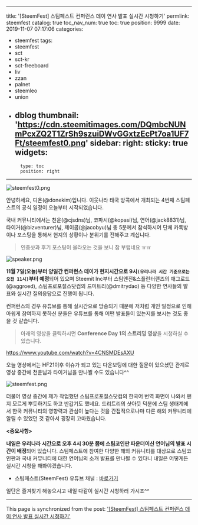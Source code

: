 
---
title: '[SteemFest] 스팀페스트 컨퍼런스 데이 연사 발표 실시간 시청하기'
permlink: steemfest
catalog: true
toc_nav_num: true
toc: true
position: 9999
date: 2019-11-07 07:17:06
categories:
- steemfest
tags:
- steemfest
- sct
- sct-kr
- sct-freeboard
- liv
- zzan
- palnet
- steemleo
- union
- dblog
thumbnail: 'https://cdn.steemitimages.com/DQmbcNUNmPcxZQ2T1ZrSh9szuiDWvGGxtzEcPt7oa1UF7Ft/steemfest0.png'
sidebar:
    right:
        sticky: true
widgets:
    -
        type: toc
        position: right
---


![steemfest0.png](https://cdn.steemitimages.com/DQmbcNUNmPcxZQ2T1ZrSh9szuiDWvGGxtzEcPt7oa1UF7Ft/steemfest0.png)

안녕하세요, 디온(@donekim)입니다. 이웃나라 태국 방콕에서 개최되는 4번째 스팀페스트의 공식 일정이 오늘부터 시작되었습니다. 

국내 커뮤니티에서는 천운(@cjsdns)님, 코파시(@kopasi)님, 연어(@jack8831)님, 타이거(@bizventurer)님, 제이콥(@jacobyu)님 총 5분께서 참석하시어 단체 카톡방이나 포스팅을 통해서 현지의 상황이나 분위기를 전해주고 계십니다.

> 인증샷과 후기 포스팅이 올라오는 것을 보니 참 부럽네요 ㅠㅠ

![speaker.png](https://cdn.steemitimages.com/DQmRZZeLbt1JWm4YheSPWErRXKEEqBTMAL9YtYM11hWHNjB/speaker.png)


**11월 7일(오늘)부터 양일간 컨퍼런스 데이가 현지시간으로 9시`(우리나라 시간 기준으로는 오전 11시)`부터 예정**되어 있으며 Steemit Inc부터 스팀엔진&스플린터랜즈의 애그로드(@aggroed), 스팀프로포절스닷컴의 드미트리(@dmitrydao) 등 다양한 연사들의 발표와 실시간 질의응답으로 진행이 됩니다. 

컨퍼런스의 경우 유튜브를 통해 실시간으로 방송되기 때문에 저처럼 개인 일정으로 인해 아쉽게 참여하지 못하신 분들은 유튜브를 통해 어떤 발표들이 있는지를 보시는 것도 좋을 것 같습니다.

> 아래의 영상을 클릭하시면 **Conference Day 1의 스트리밍 영상**을 시청하실 수 있습니다.



https://www.youtube.com/watch?v=4CNSMDEsAXU


오늘 영상에서는 HF21이후 이슈가 되고 있는 다운보팅에 대한 질문이 있으셨던 관계로 영상 중간에 천운님과 타이거님을 만나뵐 수도 있습니다^^

![steemfest.png](https://cdn.steemitimages.com/DQmaeZWc6ZoopTfUUZFL3QdeCYS5FvozijFxysAYKB2quHY/steemfest.png)

더불어 영상 중간에 제가 작업했던 스팀프로포절스닷컴의 한국어 번역 화면이 나와서 왠지 모르게 뿌듯하기도 하고 반갑기도 했네요. 드리트리의 샷아웃 덕분에 스팀 생태계에서 한국 커뮤니티의 영향력과 관심이 높다는 것을 간접적으로나마 다른 해외 커뮤니티에 알릴 수 있었던 것 같아서 굉장히 고마웠습니다.

**<중요사항>**

**내일은 우리나라 시간으로 오후 4시 30분 쯤에 스팀코인판 파운더이신 연어님의 발표 시간이 배정**되어 있습니다. 스팀페스트에 참여한 다양한 해외 커뮤니티를 대상으로 스팀코인판과 국내 커뮤니티에 대한 연어님의 소개 발표를 만나뵐 수 있다니 내일은 어떻게든 실시간 시청을 해봐야겠습니다.

- 스팀페스트(SteemFest) 유튜브 채널 : [바로가기](https://www.youtube.com/channel/UCwuUSatqAsi5XXy_GngMjjQ)

일단은 즐겨찾기 해놓으시고 내일 다같이 실시간 시청하러 가시죠^^

- - -

This page is synchronized from the post: ['[SteemFest] 스팀페스트 컨퍼런스 데이 연사 발표 실시간 시청하기'](https://steemit.com/@donekim/steemfest)
